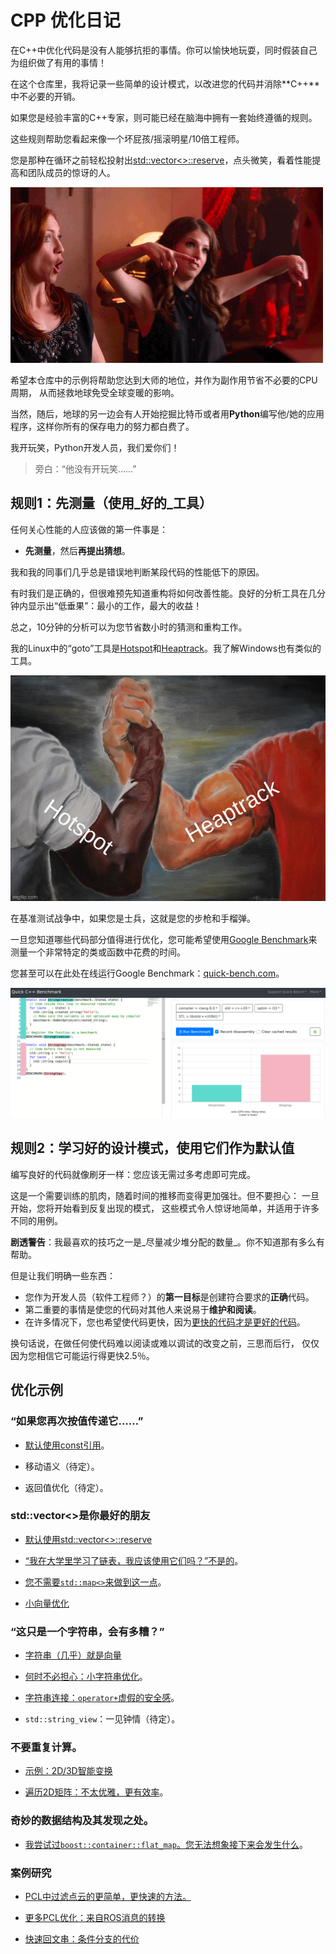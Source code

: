 # CPP 优化日记

在C++中优化代码是没有人能够抗拒的事情。你可以愉快地玩耍，同时假装自己为组织做了有用的事情！

在这个仓库里，我将记录一些简单的设计模式，以改进您的代码并消除**C++**中不必要的开销。

如果您是经验丰富的C++专家，则可能已经在脑海中拥有一套始终遵循的规则。

这些规则帮助您看起来像一个坏屁孩/摇滚明星/10倍工程师。

您是那种在循环之前轻松投射出[std::vector<>::reserve](reserve.md)，点头微笑，看着性能提高和团队成员的惊讶的人。

![](../img/boom.gif)

希望本仓库中的示例将帮助您达到大师的地位，并作为副作用节省不必要的CPU周期，
从而拯救地球免受全球变暖的影响。

当然，随后，地球的另一边会有人开始挖掘比特币或者用**Python**编写他/她的应用程序，这样你所有的保存电力的努力都白费了。

我开玩笑，Python开发人员，我们爱你们！

>旁白：“他没有开玩笑……”

## 规则1：先测量（使用_好的_工具）

任何关心性能的人应该做的第一件事是：

- **先测量**，然后**再提出猜想**。

我和我的同事们几乎总是错误地判断某段代码的性能低下的原因。

有时我们是正确的，但很难预先知道重构将如何改善性能。良好的分析工具在几分钟内显示出“低垂果”：最小的工作，最大的收益！

总之，10分钟的分析可以为您节省数小时的猜测和重构工作。

我的Linux中的“goto”工具是[Hotspot](https://github.com/KDAB/hotspot)和[Heaptrack](https://github.com/KDE/heaptrack)。我了解Windows也有类似的工具。

![](../img/hotspot_heaptrack.jpg)

在基准测试战争中，如果您是士兵，这就是您的步枪和手榴弹。

一旦您知道哪些代码部分值得进行优化，您可能希望使用[Google Benchmark](https://github.com/google/benchmark)来测量一个非常特定的类或函数中花费的时间。

您甚至可以在此处在线运行Google Benchmark：[quick-bench.com](http://quick-bench.com/G7B2w0xPUWgOVvuzI7unES6cU4w)。

![quick-bench](../img/quick-bench.png)

## 规则2：学习好的设计模式，使用它们作为默认值

编写良好的代码就像刷牙一样：您应该无需过多考虑即可完成。

这是一个需要训练的肌肉，随着时间的推移而变得更加强壮。但不要担心：
一旦开始，您将开始看到反复出现的模式，
这些模式令人惊讶地简单，并适用于许多不同的用例。

**剧透警告**：我最喜欢的技巧之一是_尽量减少堆分配的数量_。你不知道那有多么有帮助。

但是让我们明确一些东西：

- 您作为开发人员（软件工程师？）的**第一目标**是创建符合要求的**正确**代码。
- 第二重要的事情是使您的代码对其他人来说易于**维护和阅读**。
- 在许多情况下，您也希望使代码更快，因为[更快的代码才是更好的代码](https://craigmod.com/essays/fast_software/)。

换句话说，在做任何使代码难以阅读或难以调试的改变之前，三思而后行，
仅仅因为您相信它可能运行得更快2.5％。

## 优化示例

### “如果您再次按值传递它……”

- [默认使用const引用](prefer_references.md)。

- 移动语义（待定）。

- 返回值优化（待定）。


### std::vector<>是你最好的朋友


- [默认使用std::vector<>::reserve](reserve.md)

- [“我在大学里学习了链表，我应该使用它们吗？”不是的](no_lists.md)。

- [您不需要`std::map<>`来做到这一点](dont_need_map.md)。

- [小向量优化](small_vectors.md)


### “这只是一个字符串，会有多糟？”

- [字符串（几乎）就是向量](strings_are_vectors.md)

- [何时不必担心：小字符串优化](small_strings.md)。

- [字符串连接：`operator+`虚假的安全感](strings_concatenation.md)。

- `std::string_view`：一见钟情（待定）。

### 不要重复计算。

- [示例：2D/3D智能变换](2d_transforms.md )

- [遍历2D矩阵：不太优雅，更有效率](2d_matrix_iteration.md)。

### 奇妙的数据结构及其发现之处。

- [我尝试过`boost::container::flat_map`。您无法想象接下来会发生什么](boost_flatmap.md)。

### 案例研究

- [PCL中过滤点云的更简单，更快速的方法。](pcl_filter.md)

- [更多PCL优化：来自ROS消息的转换](pcl_fromROS.md)

- [快速回文串：条件分支的代价](palindrome.md)
